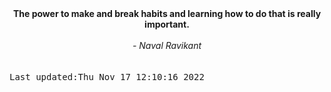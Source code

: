 
<div align="center"><b><span>The power to make and break habits and learning how to do that is really important.</span></b><br><br><i> - Naval Ravikant</i></div>
<br><br><kbd>Last updated:Thu Nov 17 12:10:16 2022</kbd>